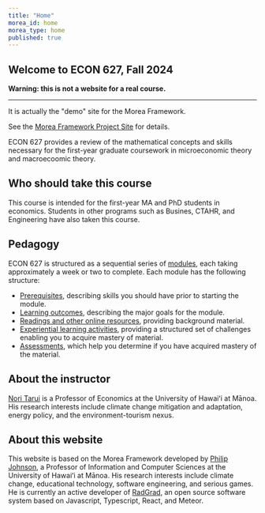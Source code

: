 ```yaml
---
title: "Home"
morea_id: home
morea_type: home
published: true
---
```


## Welcome to ECON 627, Fall 2024

<div class="alert alert-danger" role="alert" markdown="1">

  <i class="fa-solid fa-circle-exclamation fa-xl"></i> **Warning: this is not a website for a real course.**
  <hr/>
  
  It is actually the "demo" site for the Morea Framework. 

  See the <a href="https://morea-framework.github.io">Morea Framework Project Site</a> for details.
</div>

ECON 627 provides a review of the mathematical concepts and skills necessary for the first-year graduate coursework in microeconomic theory and macroecoomic theory.

## Who should take this course

This course is intended for the first-year MA and PhD students in economics. Students in other programs such as Busines, CTAHR, and Engineering have also taken this course.

## Pedagogy

ECON 627 is structured as a sequential series of [modules](/modules), each taking approximately a week or two to complete. Each module has the following structure:

  * [Prerequisites](/prerequisites), describing skills you should have prior to starting the module.
  * [Learning outcomes](/outcomes), describing the major goals for the module.
  * [Readings and other online resources](/readings), providing background material.
  * [Experiential learning activities](/experiences), providing a structured set of challenges enabling you to acquire mastery of material.
  * [Assessments](/assessments), which help you determine if you have acquired mastery of the material.

## About the instructor
[Nori Tarui](https://nori523.wixsite.com/my-site) is a Professor of Economics at the University of Hawaiʻi at Mānoa. His research interests include climate change mitigation and adaptation, energy policy, and the environment-tourism nexus.

## About this website
This website is based on the Morea Framework developed by [Philip Johnson](https://philipmjohnson.org), a Professor of Information and Computer Sciences at the University of Hawaiʻi at Mānoa. His research interests include climate change, educational technology, software engineering, and serious games. He is currently an active developer of [RadGrad](https://radgrad.org), an open source software system based on Javascript, Typescript, React, and Meteor.
